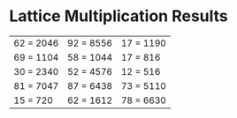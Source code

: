 # Lattice Multiplication Results

|   |   |   |
|---|---|---|
| 62 = 2046 | 92 = 8556 | 17 = 1190 |
| 69 = 1104 | 58 = 1044 | 17 = 816 |
| 30 = 2340 | 52 = 4576 | 12 = 516 |
| 81 = 7047 | 87 = 6438 | 73 = 5110 |
| 15 = 720 | 62 = 1612 | 78 = 6630 |
